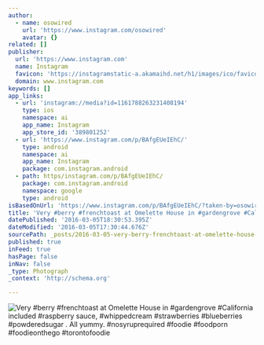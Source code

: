 ```yaml
---
author:
  - name: osowired
    url: 'https://www.instagram.com/osowired'
    avatar: {}
related: []
publisher:
  url: 'https://www.instagram.com'
  name: Instagram
  favicon: 'https://instagramstatic-a.akamaihd.net/h1/images/ico/favicon.ico/7cdab0872b15.ico'
  domain: www.instagram.com
keywords: []
app_links:
  - url: 'instagram://media?id=1161788263231408194'
    type: ios
    namespace: ai
    app_name: Instagram
    app_store_id: '389801252'
  - url: 'https://www.instagram.com/p/BAfgEUeIEhC/'
    type: android
    namespace: ai
    app_name: Instagram
    package: com.instagram.android
  - path: https/instagram.com/p/BAfgEUeIEhC/
    package: com.instagram.android
    namespace: google
    type: android
isBasedOnUrl: 'https://www.instagram.com/p/BAfgEUeIEhC/?taken-by=osowired'
title: 'Very #berry #frenchtoast at Omelette House in #gardengrove #California included #raspberry sauce, #whippedcream #strawberries #blueberries #powderedsugar . All yummy. #nosyruprequired #foodie #foodporn #foodieonthego #torontofoodie'
datePublished: '2016-03-05T18:30:53.395Z'
dateModified: '2016-03-05T17:30:44.676Z'
sourcePath: _posts/2016-03-05-very-berry-frenchtoast-at-omelette-house-in-gardengrove.md
published: true
inFeed: true
hasPage: false
inNav: false
_type: Photograph
_context: 'http://schema.org'

---
```

![Very &num;berry &num;frenchtoast at Omelette House in &num;gardengrove &num;California included &num;raspberry sauce&comma; &num;whippedcream &num;strawberries &num;blueberries &num;powderedsugar &period; All yummy&period; &num;nosyruprequired &num;foodie &num;foodporn &num;foodieonthego &num;torontofoodie](https://scontent.cdninstagram.com/t51.2885-15/s640x640/sh0.08/e35/12519481_109594089421592_660770180_n.jpg?ig_cache_key=MTE2MTc4ODI2MzIzMTQwODE5NA%3D%3D.2)